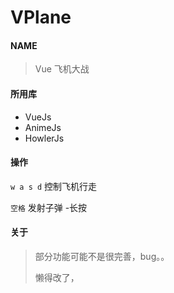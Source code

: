# VPlane

#### NAME

> Vue 飞机大战

#### **所用库**

* VueJs
* AnimeJs
* HowlerJs

#### 操作

`w a s d` 控制飞机行走

`空格`  发射子弹 -长按

#### 关于

> 部分功能可能不是很完善，bug。。
>
> 懒得改了，



